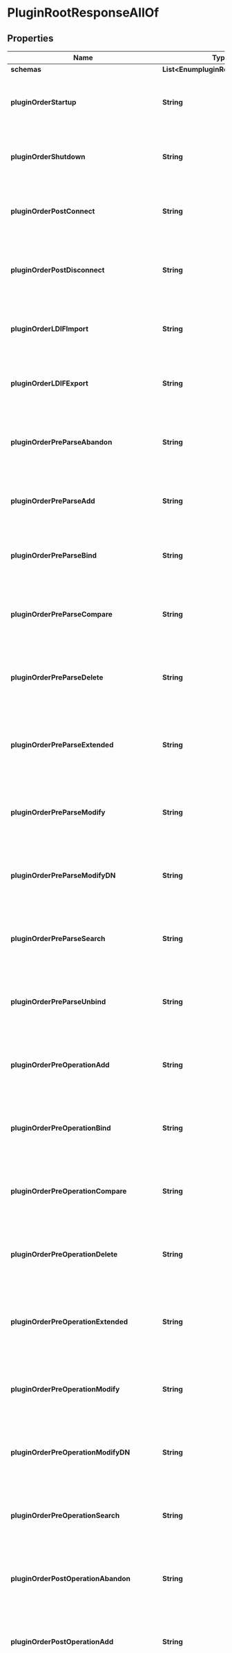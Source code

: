 

# PluginRootResponseAllOf


## Properties

| Name | Type | Description | Notes |
|------------ | ------------- | ------------- | -------------|
|**schemas** | **List&lt;EnumpluginRootSchemaUrn&gt;** |  |  [optional] |
|**pluginOrderStartup** | **String** | Specifies the order in which startup plug-ins are to be loaded and invoked. |  [optional] |
|**pluginOrderShutdown** | **String** | Specifies the order in which shutdown plug-ins are to be loaded and invoked. |  [optional] |
|**pluginOrderPostConnect** | **String** | Specifies the order in which post-connect plug-ins are to be loaded and invoked. |  [optional] |
|**pluginOrderPostDisconnect** | **String** | Specifies the order in which post-disconnect plug-ins are to be loaded and invoked. |  [optional] |
|**pluginOrderLDIFImport** | **String** | Specifies the order in which LDIF import plug-ins are to be loaded and invoked. |  [optional] |
|**pluginOrderLDIFExport** | **String** | Specifies the order in which LDIF export plug-ins are to be loaded and invoked. |  [optional] |
|**pluginOrderPreParseAbandon** | **String** | Specifies the order in which pre-parse abandon plug-ins are to be loaded and invoked. |  [optional] |
|**pluginOrderPreParseAdd** | **String** | Specifies the order in which pre-parse add plug-ins are to be loaded and invoked. |  [optional] |
|**pluginOrderPreParseBind** | **String** | Specifies the order in which pre-parse bind plug-ins are to be loaded and invoked. |  [optional] |
|**pluginOrderPreParseCompare** | **String** | Specifies the order in which pre-parse compare plug-ins are to be loaded and invoked. |  [optional] |
|**pluginOrderPreParseDelete** | **String** | Specifies the order in which pre-parse delete plug-ins are to be loaded and invoked. |  [optional] |
|**pluginOrderPreParseExtended** | **String** | Specifies the order in which pre-parse extended operation plug-ins are to be loaded and invoked. |  [optional] |
|**pluginOrderPreParseModify** | **String** | Specifies the order in which pre-parse modify plug-ins are to be loaded and invoked. |  [optional] |
|**pluginOrderPreParseModifyDN** | **String** | Specifies the order in which pre-parse modify DN plug-ins are to be loaded and invoked. |  [optional] |
|**pluginOrderPreParseSearch** | **String** | Specifies the order in which pre-parse search plug-ins are to be loaded and invoked. |  [optional] |
|**pluginOrderPreParseUnbind** | **String** | Specifies the order in which pre-parse unbind plug-ins are to be loaded and invoked. |  [optional] |
|**pluginOrderPreOperationAdd** | **String** | Specifies the order in which pre-operation add plug-ins are to be loaded and invoked. |  [optional] |
|**pluginOrderPreOperationBind** | **String** | Specifies the order in which pre-operation bind plug-ins are to be loaded and invoked. |  [optional] |
|**pluginOrderPreOperationCompare** | **String** | Specifies the order in which pre-operation compare plug-ins are to be loaded and invoked. |  [optional] |
|**pluginOrderPreOperationDelete** | **String** | Specifies the order in which pre-operation delete plug-ins are to be loaded and invoked. |  [optional] |
|**pluginOrderPreOperationExtended** | **String** | Specifies the order in which pre-operation extended operation plug-ins are to be loaded and invoked. |  [optional] |
|**pluginOrderPreOperationModify** | **String** | Specifies the order in which pre-operation modify plug-ins are to be loaded and invoked. |  [optional] |
|**pluginOrderPreOperationModifyDN** | **String** | Specifies the order in which pre-operation modify DN plug-ins are to be loaded and invoked. |  [optional] |
|**pluginOrderPreOperationSearch** | **String** | Specifies the order in which pre-operation search plug-ins are to be loaded and invoked. |  [optional] |
|**pluginOrderPostOperationAbandon** | **String** | Specifies the order in which post-operation abandon plug-ins are to be loaded and invoked. |  [optional] |
|**pluginOrderPostOperationAdd** | **String** | Specifies the order in which post-operation add plug-ins are to be loaded and invoked. |  [optional] |
|**pluginOrderPostOperationBind** | **String** | Specifies the order in which post-operation bind plug-ins are to be loaded and invoked. |  [optional] |
|**pluginOrderPostOperationCompare** | **String** | Specifies the order in which post-operation compare plug-ins are to be loaded and invoked. |  [optional] |
|**pluginOrderPostOperationDelete** | **String** | Specifies the order in which post-operation delete plug-ins are to be loaded and invoked. |  [optional] |
|**pluginOrderPostOperationExtended** | **String** | Specifies the order in which post-operation extended operation plug-ins are to be loaded and invoked. |  [optional] |
|**pluginOrderPostOperationModify** | **String** | Specifies the order in which post-operation modify plug-ins are to be loaded and invoked. |  [optional] |
|**pluginOrderPostOperationModifyDN** | **String** | Specifies the order in which post-operation modify DN plug-ins are to be loaded and invoked. |  [optional] |
|**pluginOrderPostOperationSearch** | **String** | Specifies the order in which post-operation search plug-ins are to be loaded and invoked. |  [optional] |
|**pluginOrderPostOperationUnbind** | **String** | Specifies the order in which post-operation unbind plug-ins are to be loaded and invoked. |  [optional] |
|**pluginOrderPostResponseAdd** | **String** | Specifies the order in which post-response add plug-ins are to be loaded and invoked. |  [optional] |
|**pluginOrderPostResponseBind** | **String** | Specifies the order in which post-response bind plug-ins are to be loaded and invoked. |  [optional] |
|**pluginOrderPostResponseCompare** | **String** | Specifies the order in which post-response compare plug-ins are to be loaded and invoked. |  [optional] |
|**pluginOrderPostResponseDelete** | **String** | Specifies the order in which post-response delete plug-ins are to be loaded and invoked. |  [optional] |
|**pluginOrderPostResponseExtended** | **String** | Specifies the order in which post-response extended operation plug-ins are to be loaded and invoked. |  [optional] |
|**pluginOrderPostResponseModify** | **String** | Specifies the order in which post-response modify plug-ins are to be loaded and invoked. |  [optional] |
|**pluginOrderPostResponseModifyDN** | **String** | Specifies the order in which post-response modify DN plug-ins are to be loaded and invoked. |  [optional] |
|**pluginOrderPostSynchronizationAdd** | **String** | Specifies the order in which post-synchronization add plug-ins are to be loaded and invoked. |  [optional] |
|**pluginOrderPostSynchronizationDelete** | **String** | Specifies the order in which post-synchronization delete plug-ins are to be loaded and invoked. |  [optional] |
|**pluginOrderPostSynchronizationModify** | **String** | Specifies the order in which post-synchronization modify plug-ins are to be loaded and invoked. |  [optional] |
|**pluginOrderPostSynchronizationModifyDN** | **String** | Specifies the order in which post-synchronization modify DN plug-ins are to be loaded and invoked. |  [optional] |
|**pluginOrderPostResponseSearch** | **String** | Specifies the order in which post-response search plug-ins are to be loaded and invoked. |  [optional] |
|**pluginOrderSearchResultEntry** | **String** | Specifies the order in which search result entry plug-ins are to be loaded and invoked. |  [optional] |
|**pluginOrderSearchResultReference** | **String** | Specifies the order in which search result reference plug-ins are to be loaded and invoked. |  [optional] |
|**pluginOrderSubordinateModifyDN** | **String** | Specifies the order in which subordinate modify DN plug-ins are to be loaded and invoked. |  [optional] |
|**pluginOrderIntermediateResponse** | **String** | Specifies the order in which intermediate response plug-ins are to be loaded and invoked. |  [optional] |



